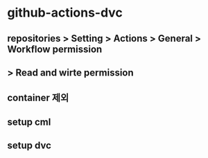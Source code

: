 # github-actions-dvc

## repositories > Setting > Actions > General > Workflow permission 
## > Read and wirte permission

## container 제외
## setup cml
## setup dvc
